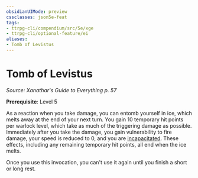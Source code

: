 ```yaml
---
obsidianUIMode: preview
cssclasses: json5e-feat
tags:
- ttrpg-cli/compendium/src/5e/xge
- ttrpg-cli/optional-feature/ei
aliases:
- Tomb of Levistus
---
```

# Tomb of Levistus
*Source: Xanathar's Guide to Everything p. 57*  

**Prerequisite**: Level 5

As a reaction when you take damage, you can entomb yourself in ice, which melts away at the end of your next turn. You gain 10 temporary hit points per warlock level, which take as much of the triggering damage as possible. Immediately after you take the damage, you gain vulnerability to fire damage, your speed is reduced to 0, and you are [incapacitated](/3-Mechanics/CLI/conditions.md#Incapacitated). These effects, including any remaining temporary hit points, all end when the ice melts.

Once you use this invocation, you can't use it again until you finish a short or long rest.